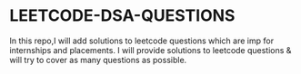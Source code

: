 # LEETCODE-DSA-QUESTIONS
In this repo,I will add solutions to leetcode questions which are imp for internships and placements.
I will provide solutions to leetcode questions & will try to cover as many questions as possible.
